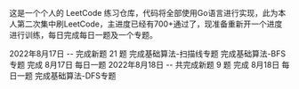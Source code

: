 这是一个个人的 LeetCode 练习仓库，代码将全部使用Go语言进行实现，此为本人第二次集中刷LeetCode，主进度已经有700+通过了，现准备重新开一个进度进行训练，每日完成每日一题及一个专题。



2022年8月17日 -- 完成新题 21 题 
            完成基础算法-扫描线专题
            完成基础算法-BFS专题
            完成 8月17日 每日一题
2022年8月18日 -- 共完成新题 9 题
            完成 8月18日 每日一题
            完成基础算法-DFS专题 
              
            